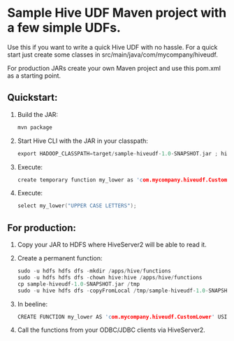 # Sample Hive UDF Maven project with a few simple UDFs.

Use this if you want to write a quick Hive UDF with no hassle.
For a quick start just create some classes in src/main/java/com/mycompany/hiveudf.

For production JARs create your own Maven project and use this pom.xml as a starting point.

## Quickstart:

1. Build the JAR:
    ```c
    mvn package
    ```

2. Start Hive CLI with the JAR in your classpath:
    ```c
    export HADOOP_CLASSPATH=target/sample-hiveudf-1.0-SNAPSHOT.jar ; hive
    ```

3. Execute:
    ```c
    create temporary function my_lower as 'com.mycompany.hiveudf.CustomLower'; 
    ```

4. Execute:
    ```c
    select my_lower("UPPER CASE LETTERS");
    ```

## For production:

1. Copy your JAR to HDFS where HiveServer2 will be able to read it.
2. Create a permanent function:
    ```c
    sudo -u hdfs hdfs dfs -mkdir /apps/hive/functions
    sudo -u hdfs hdfs dfs -chown hive:hive /apps/hive/functions
    cp sample-hiveudf-1.0-SNAPSHOT.jar /tmp
    sudo -u hive hdfs dfs -copyFromLocal /tmp/sample-hiveudf-1.0-SNAPSHOT.jar /apps/hive/functions
    ```
3. In beeline:
    ```c
    CREATE FUNCTION my_lower AS 'com.mycompany.hiveudf.CustomLower' USING JAR 'hdfs:////apps/hive/functions/sample-hiveudf-1.0-SNAPSHOT.jar';
    ```

3. Call the functions from your ODBC/JDBC clients via HiveServer2.

